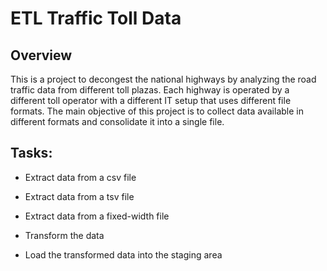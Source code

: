 # ETL Traffic Toll Data

## Overview 
This is a project to decongest the national highways by analyzing the road traffic data from different toll plazas. Each highway is operated by a different toll operator with a different IT setup that uses different file formats. 
The main objective of this project is to collect data available in different formats and consolidate it into a single file.

## Tasks:

- Extract data from a csv file

- Extract data from a tsv file

- Extract data from a fixed-width file

- Transform the data

- Load the transformed data into the staging area



